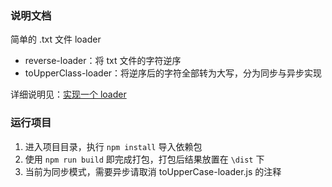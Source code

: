### 说明文档

简单的 .txt 文件 loader
- reverse-loader：将 txt 文件的字符逆序
- toUpperClass-loader：将逆序后的字符全部转为大写，分为同步与异步实现 

详细说明见：[实现一个 loader](https://www.yuque.com/gesidalijiashidai/fgeemd/bnsb12)

### 运行项目
1. 进入项目目录，执行 `npm install` 导入依赖包
2. 使用 `npm run build` 即完成打包，打包后结果放置在 `\dist` 下
3. 当前为同步模式，需要异步请取消 toUpperCase-loader.js 的注释